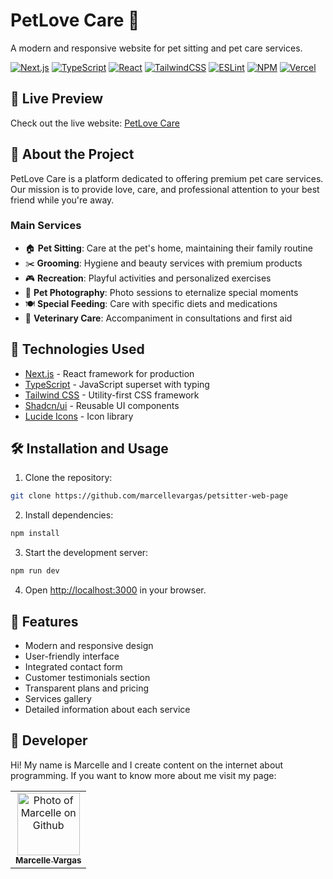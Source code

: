 # PetLove Care 🐾

A modern and responsive website for pet sitting and pet care services.

[![Next.js](https://img.shields.io/badge/Next.js-black?style=for-the-badge&logo=next.js&logoColor=white)](https://nextjs.org/)
[![TypeScript](https://img.shields.io/badge/TypeScript-007ACC?style=for-the-badge&logo=typescript&logoColor=white)](https://www.typescriptlang.org/)
[![React](https://img.shields.io/badge/React-20232A?style=for-the-badge&logo=react&logoColor=61DAFB)](https://reactjs.org/)
[![TailwindCSS](https://img.shields.io/badge/Tailwind_CSS-38B2AC?style=for-the-badge&logo=tailwind-css&logoColor=white)](https://tailwindcss.com/)
[![ESLint](https://img.shields.io/badge/ESLint-4B3263?style=for-the-badge&logo=eslint&logoColor=white)](https://eslint.org/)
[![NPM](https://img.shields.io/badge/NPM-%23CB3837.svg?style=for-the-badge&logo=npm&logoColor=white)](https://www.npmjs.com/)
[![Vercel](https://img.shields.io/badge/Vercel-000000?style=for-the-badge&logo=vercel&logoColor=white)](https://vercel.com/)

## 🔗 Live Preview

Check out the live website: [PetLove Care](https://petsitter-web-page.vercel.app/)

## 🐾 About the Project

PetLove Care is a platform dedicated to offering premium pet care services. Our mission is to provide love, care, and professional attention to your best friend while you're away.

### Main Services

- 🏠 **Pet Sitting**: Care at the pet's home, maintaining their family routine
- ✂️ **Grooming**: Hygiene and beauty services with premium products
- 🎮 **Recreation**: Playful activities and personalized exercises
- 📸 **Pet Photography**: Photo sessions to eternalize special moments
- 🍽️ **Special Feeding**: Care with specific diets and medications
- 🏥 **Veterinary Care**: Accompaniment in consultations and first aid

## 🚀 Technologies Used

- [Next.js](https://nextjs.org/) - React framework for production
- [TypeScript](https://www.typescriptlang.org/) - JavaScript superset with typing
- [Tailwind CSS](https://tailwindcss.com/) - Utility-first CSS framework
- [Shadcn/ui](https://ui.shadcn.com/) - Reusable UI components
- [Lucide Icons](https://lucide.dev/) - Icon library

## 🛠️ Installation and Usage

1. Clone the repository:
```bash
git clone https://github.com/marcellevargas/petsitter-web-page
```

2. Install dependencies:
```bash
npm install
```

3. Start the development server:
```bash
npm run dev
```

4. Open [http://localhost:3000](http://localhost:3000) in your browser.

## 📱 Features

- Modern and responsive design
- User-friendly interface
- Integrated contact form
- Customer testimonials section
- Transparent plans and pricing
- Services gallery
- Detailed information about each service

## 🤝 Developer

Hi! My name is Marcelle and I create content on the internet about programming.
If you want to know more about me visit my page:

<table>
  <tr>
    <td align="center">
      <a href="https://github.com/marcellevargas" title="check my github">
        <img src="https://avatars.githubusercontent.com/u/37669732?v=4" width="100px;" alt="Photo of Marcelle on Github"/><br>
        <sub>
          <b>Marcelle Vargas</b>
        </sub>
      </a>
    </td>
  </tr>
</table>